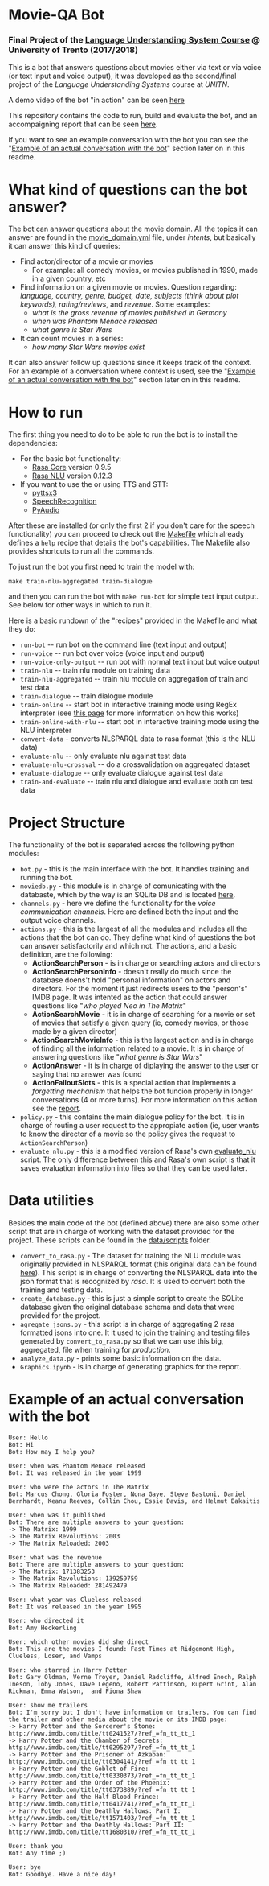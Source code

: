 # Movie-QA Bot
### Final Project of the [Language Understanding System Course](http://disi.unitn.it/~riccardi/page7/page13/page13.html) @ University of Trento (2017/2018)

This is a bot that answers questions about movies either via text or via voice (or text input and voice output), it was developed as the second/final project of the *Language Understanding Systems* course at *UNITN*. 

A demo video of the bot "in action" can be seen [here](https://youtu.be/VY7iOqNmrtM)

This repository contains the code to run, build and evaluate the bot, and an accompaigning report that can be seen [here](https://github.com/tupini07/Movie-QA-Bot/blob/master/report/report.pdf).

If you want to see an example conversation with the bot you can see the "[Example of an actual conversation with the bot](#example-of-an-actual-conversation-with-the-bot)" section later on in this readme. 

# What kind of questions can the bot answer?

The bot can answer questions about the movie domain. All the topics it can answer are found in the [movie_domain.yml](https://github.com/tupini07/Movie-QA-Bot/blob/370d23441eeea3077dccbf46ba0e44a9fe4a1aa5/movie_domain.yml#L78) file, under *intents*, but basically it can answer this kind of queries:

- Find actor/director of a movie or movies 
    - For example: all comedy movies, or movies published in 1990, made in a given country, etc
- Find information on a given movie or movies. Question regarding: *language, country, genre, budget, date, subjects (think about plot keywords), rating/reviews*, and *revenue*. Some examples:
    - *what is the gross revenue of movies published in Germany*
    - *when was Phantom Menace released*
    - *what genre is Star Wars*
- It can count movies in a series:
    - *how many Star Wars movies exist*

It can also answer follow up questions since it keeps track of the context. For an example of a conversation where context is used, see the "[Example of an actual conversation with the bot](#example-of-an-actual-conversation-with-the-bot)" section later on in this readme.


# How to run

The first thing you need to do to be able to run the bot is to install the dependencies:

- For the basic bot functionality:
    - [Rasa Core](https://github.com/RasaHQ/rasa_core) version 0.9.5
    - [Rasa NLU](https://github.com/RasaHQ/rasa_nlu) version 0.12.3
- If you want to use the or using TTS and STT:
    - [pyttsx3](https://github.com/nateshmbhat/pyttsx3)
    - [SpeechRecognition](https://pypi.org/project/SpeechRecognition/)
    - [PyAudio](http://people.csail.mit.edu/hubert/pyaudio/)

After these are installed (or only the first 2 if you don't care for the speech functionality) you can proceed to check out the [Makefile](https://github.com/tupini07/Movie-QA-Bot/blob/master/Makefile) which already defines a `help` recipe that details the bot's capabilities. The Makefile also provides shortcuts to run all the commands. 

To just run the bot you first need to train the model with:

`make train-nlu-aggregated train-dialogue`

and then you can run the bot with `make run-bot` for simple text input output. See below for other ways in which to run it.

Here is a basic rundown of the "recipes" provided in the Makefile and what they do:

- `run-bot` -- run bot on the command line (text input and output)
- `run-voice` -- run bot over voice (voice input and output)
- `run-voice-only-output` -- run bot with normal text input but voice output
- `train-nlu` -- train nlu module on training data
- `train-nlu-aggregated` -- train nlu module on aggregation of train and test data
- `train-dialogue` -- train dialogue module
- `train-online` -- start bot in interactive training mode using RegEx interpreter (see [this page](https://core.rasa.com/tutorial_interactive_learning.html) for more information on how this works)
- `train-online-with-nlu` -- start bot in interactive training mode using the NLU interpreter
- `convert-data` - converts NLSPARQL data to rasa format (this is the NLU data)
- `evaluate-nlu` -- only evaluate nlu against test data
- `evaluate-nlu-crossval` -- do a crossvalidation on aggregated dataset
- `evaluate-dialogue` -- only evaluate dialogue against test data
- `train-and-evaluate` -- train nlu and dialogue and evaluate both on test data


# Project Structure

The functionality of the bot is separated across the following python modules:

- `bot.py` - this is the main interface with the bot. It handles training and running the bot.
- `moviedb.py` - this module is in charge of comunicating with the databaste, which by the way is an SQLite DB and is located [here](https://github.com/tupini07/Movie-QA-Bot/tree/master/data/db).
- `channels.py` - here we define the functionality for the *voice communication channels*. Here are defined both the input and the output voice channels.
- `actions.py` - this is the largest of all the modules and includes all the actions that the bot can do. They define what kind of questions the bot can answer satisfactorily and which not. The actions, and a basic definition, are the following:
    -  **ActionSearchPerson** - is in charge or searching actors and directors
    -  **ActionSearchPersonInfo** - doesn't really do much since the database doens't hold "personal information" on actors and directors. For the moment it just redirects users to the "person's" IMDB page. It was intented as the action that could answer questions like "*who played Neo in The Matrix*"
    -  **ActionSearchMovie** - it is in charge of searching for a movie or set of movies that satisfy a given query (ie, comedy movies, or those made by a given director)
    -  **ActionSearchMovieInfo** - this is the largest action and is in charge of finding all the information related to a movie. It is in charge of answering questions like "*what genre is Star Wars*"
    -  **ActionAnswer** - it is in charge of diplaying the answer to the user or saying that no answer was found
    -  **ActionFalloutSlots** - this is a special action that implements a *forgetting mechanism* that helps the bot funcion properly in longer conversations (4 or more turns). For more information on this action see the [report](https://github.com/tupini07/Movie-QA-Bot/blob/master/report/report.pdf).
- `policy.py` - this contains the main dialogue policy for the bot. It is in charge of routing a user request to the appropiate action (ie, user wants to know the director of a movie so the policy gives the request to `ActionSearchPerson`)
- `evaluate_nlu.py` - this is a modified version of Rasa's own [evaluate_nlu](https://github.com/RasaHQ/rasa_nlu/blob/ed00590df2e72a7fceec07aeb67aa12bfb13ad42/rasa_nlu/evaluate.py) script. The only difference between this and Rasa's own script is that it saves evaluation information into files so that they can be used later.


# Data utilities

Besides the main code of the bot (defined above) there are also some other script that are in charge of working with the dataset provided for the project. These scripts can be found in the [data/scripts](https://github.com/tupini07/Movie-QA-Bot/tree/master/data/scripts) folder. 

- `convert_to_rasa.py` - The dataset for training the NLU module was originally provided in NLSPARQL format (this original data can be found [here](https://github.com/tupini07/Movie-QA-Bot/tree/master/data/NLSPARQL)). This script is in charge of converting the NLSPARQL data into the json format that is recognized by *rasa*. It is used to convert both the training and testing data.
- `create_database.py` - this is just a simple script to create the SQLite database given the original database schema and data that were provided for the project.
- `agregate_jsons.py` - this script is in charge of aggregating 2 rasa formatted jsons into one. It it used to join the training and testing files generated by `convert_to_rasa.py` so that we can use this big, aggregated, file when training for *production*.
- `analyze_data.py` - prints some basic information on the data.
- `Graphics.ipynb` - is in charge of generating graphics for the report. 


# Example of an actual conversation with the bot

```
User: Hello
Bot: Hi
Bot: How may I help you?

User: when was Phantom Menace released
Bot: It was released in the year 1999

User: who were the actors in The Matrix
Bot: Marcus Chong, Gloria Foster, Nona Gaye, Steve Bastoni, Daniel Bernhardt, Keanu Reeves, Collin Chou, Essie Davis, and Helmut Bakaitis

User: when was it published
Bot: There are multiple answers to your question: 
-> The Matrix: 1999
-> The Matrix Revolutions: 2003
-> The Matrix Reloaded: 2003

User: what was the revenue
Bot: There are multiple answers to your question: 
-> The Matrix: 171383253
-> The Matrix Revolutions: 139259759
-> The Matrix Reloaded: 281492479

User: what year was Clueless released
Bot: It was released in the year 1995

User: who directed it
Bot: Amy Heckerling

User: which other movies did she direct
Bot: This are the movies I found: Fast Times at Ridgemont High, Clueless, Loser, and Vamps

User: who starred in Harry Potter
Bot: Gary Oldman, Verne Troyer, Daniel Radcliffe, Alfred Enoch, Ralph Ineson, Toby Jones, Dave Legeno, Robert Pattinson, Rupert Grint, Alan Rickman, Emma Watson,  and Fiona Shaw

User: show me trailers
Bot: I'm sorry but I don't have information on trailers. You can find the trailer and other media about the movie on its IMDB page:  
-> Harry Potter and the Sorcerer's Stone: http://www.imdb.com/title/tt0241527/?ref_=fn_tt_tt_1
-> Harry Potter and the Chamber of Secrets: http://www.imdb.com/title/tt0295297/?ref_=fn_tt_tt_1
-> Harry Potter and the Prisoner of Azkaban: http://www.imdb.com/title/tt0304141/?ref_=fn_tt_tt_1
-> Harry Potter and the Goblet of Fire: http://www.imdb.com/title/tt0330373/?ref_=fn_tt_tt_1
-> Harry Potter and the Order of the Phoenix: http://www.imdb.com/title/tt0373889/?ref_=fn_tt_tt_1
-> Harry Potter and the Half-Blood Prince: http://www.imdb.com/title/tt0417741/?ref_=fn_tt_tt_1
-> Harry Potter and the Deathly Hallows: Part I: http://www.imdb.com/title/tt1571403/?ref_=fn_tt_tt_1
-> Harry Potter and the Deathly Hallows: Part II: http://www.imdb.com/title/tt1680310/?ref_=fn_tt_tt_1

User: thank you
Bot: Any time ;)

User: bye
Bot: Goodbye. Have a nice day!
```
